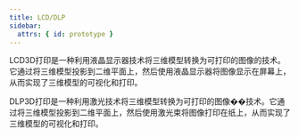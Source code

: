 ```yaml
---
title: LCD/DLP
sidebar:
  attrs: { id: prototype }
---
```

LCD3D打印是一种利用液晶显示器技术将三维模型转换为可打印的图像的技术。它通过将三维模型投影到二维平面上，然后使用液晶显示器将图像显示在屏幕上，从而实现了三维模型的可视化和打印。

DLP3D打印是一种利用激光技术将三维模型转换为可打印的图像��技术。它通过将三维模型投影到二维平面上，然后使用激光束将图像打印在纸上，从而实现了三维模型的可视化和打印。 
